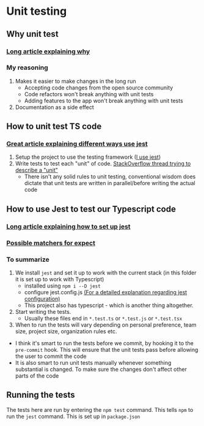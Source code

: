 # Unit testing

## Why unit test

### [Long article explaining why](https://dzone.com/articles/top-8-benefits-of-unit-testing)

### My reasoning
1. Makes it easier to make changes in the long run
   - Accepting code changes from the open source community
   - Code refactors won't break anything with unit tests
   - Adding features to the app won't break anything with unit tests
2. Documentation as a side effect

## How to unit test TS code

### [Great article explaining different ways use jest](http://zetcode.com/javascript/jest/)

1. Setup the project to use the testing framework ([I use jest](https://jestjs.io/))
2. Write tests to test each "unit" of code. [StackOverflow thread trying to describe a "unit"](https://stackoverflow.com/questions/1066572/what-should-a-unit-be-when-unit-testing)
    * There isn't any solid rules to unit testing, conventional wisdom does dictate that unit tests are written in parallel/before writing the actual code

## How to use Jest to test our Typescript code

### [Long article explaining how to set up jest](https://basarat.gitbook.io/typescript/intro-1/jest)
### [Possible matchers for expect](https://jestjs.io/docs/en/expect)

### To summarize

1. We install `jest` and set it up to work with the current stack (in this folder it is set up to work with Typescript)
   - installed using `npm i --D jest`
   - configure jest.config.js [(For a detailed explanation regarding jest configuration)](https://jestjs.io/docs/en/configuration.html)
   - This project also has typescript - which is another thing altogether.
2. Start writing the tests.
   - Usually these files end in `*.test.ts` or `*.test.js` or `*.test.tsx`
3. When to run the tests will vary depending on personal preference, team size, project size, organization rules etc.
  - I think it's smart to run the tests before we commit, by hooking it to the `pre-commit` hook. This will ensure that the unit tests pass before allowing the user to commit the code
  - It is also smart to run unit tests manually whenever something substantial is changed. To make sure the changes don't affect other parts of the code

## Running the tests

The tests here are run by entering the `npm test` command. This tells `npm` to run the `jest` command. This is set up in `package.json`

